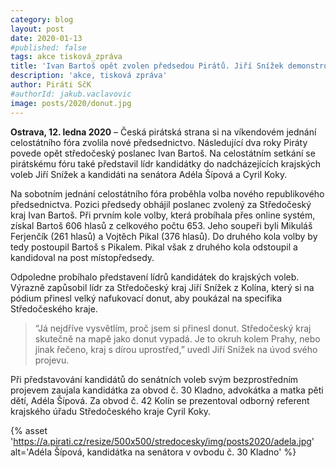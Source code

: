 ```yaml
---
category: blog
layout: post
date: 2020-01-13
#published: false
tags: akce tisková_zpráva
title: 'Ivan Bartoš opět zvolen předsedou Pirátů. Jiří Snížek demonstroval Středočeský kraj jako donut'
description: 'akce, tisková zpráva'
author: Piráti SčK
#authorId: jakub.vaclavovic
image: posts/2020/donut.jpg
---
```


**Ostrava, 12. ledna 2020** – Česká pirátská strana si na víkendovém jednání celostátního fóra zvolila nové předsednictvo. Následující dva roky Piráty povede opět středočeský poslanec Ivan Bartoš. Na celostátním setkání se pirátskému fóru také představil lídr kandidátky do nadcházejících krajských voleb Jiří Snížek a kandidáti na senátora Adéla Šípová a Cyril Koky.

Na sobotním jednání celostátního fóra proběhla volba nového republikového předsednictva. Pozici předsedy obhájil poslanec zvolený za Středočeský kraj Ivan Bartoš. Při prvním kole volby, která probíhala přes online systém, získal Bartoš 606 hlasů z celkového počtu 653. Jeho soupeři byli Mikuláš Ferjenčík (261 hlasů) a Vojtěch Pikal (376 hlasů). Do druhého kola volby by tedy postoupil Bartoš s Pikalem. Pikal však z druhého kola odstoupil a kandidoval na post místopředsedy.

Odpoledne probíhalo představení lídrů kandidátek do krajských voleb. Výrazně zapůsobil lídr za Středočeský kraj Jiří Snížek z Kolína, který si na pódium přinesl velký nafukovací donut, aby poukázal na specifika Středočeského kraje. 

> “Já nejdříve vysvětlím, proč jsem si přinesl donut. Středočeský kraj skutečně na mapě jako donut vypadá. Je to okruh kolem Prahy, nebo jinak řečeno, kraj s dírou uprostřed,” uvedl Jiří Snížek na úvod svého projevu.

Při představování kandidátů do senátních voleb svým bezprostředním projevem zaujala kandidátka za obvod č. 30 Kladno, advokátka a matka pěti dětí, Adéla Šípová. Za obvod č. 42 Kolín se prezentoval odborný referent krajského úřadu Středočeského kraje Cyril Koky.

{% asset 'https://a.pirati.cz/resize/500x500/stredocesky/img/posts2020/adela.jpg' alt='Adéla Šípová, kandidátka na senátora v ovbodu č. 30 Kladno' %}



 
